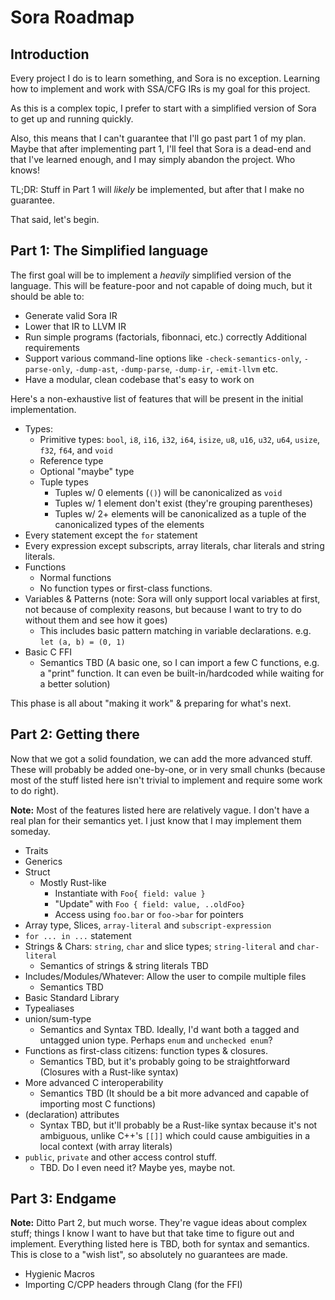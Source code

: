 # Sora Roadmap

## Introduction

Every project I do is to learn something, and Sora is no exception. Learning how to implement and work with SSA/CFG IRs is my goal for this project.

As this is a complex topic, I prefer to start with a simplified version of Sora to get up and running quickly.

Also, this means that I can't guarantee that I'll go past part 1 of my plan. Maybe that after implementing part 1, I'll feel that Sora is a dead-end and that I've learned enough, and I may simply abandon the project. Who knows!

TL;DR: Stuff in Part 1 will *likely* be implemented, but after that I make no guarantee.

That said, let's begin.

## Part 1: The Simplified language

The first goal will be to implement a *heavily* simplified version of the language. This will be feature-poor and not capable of doing much, but it should be able to:
- Generate valid Sora IR
- Lower that IR to LLVM IR
- Run simple programs (factorials, fibonnaci, etc.) correctly
Additional requirements
- Support various command-line options like `-check-semantics-only`, `-parse-only`, `-dump-ast`, `-dump-parse`, `-dump-ir`, `-emit-llvm` etc.
- Have a modular, clean codebase that's easy to work on

Here's a non-exhaustive list of features that will be present in the initial implementation.
- Types:
  - Primitive types: `bool`, `i8`, `i16`, `i32`, `i64`, `isize`, `u8`, `u16`, `u32`, `u64`, `usize`, `f32`, `f64`, and `void`
  - Reference type
  - Optional "maybe" type
  - Tuple types
    - Tuples w/ 0 elements (`()`) will be canonicalized as `void`
    - Tuples w/ 1 element don't exist (they're grouping parentheses)
    - Tuples w/ 2+ elements will be canonicalized as a tuple of the canonicalized types of the elements
- Every statement except the `for` statement 
- Every expression except subscripts, array literals, char literals and string literals.
- Functions
  - Normal functions
  - No function types or first-class functions.
- Variables & Patterns (note: Sora will only support local variables at first, not because of complexity reasons, but because I want to try to do without them and see how it goes)
  - This includes basic pattern matching in variable declarations. e.g. `let (a, b) = (0, 1)`
- Basic C FFI
  - Semantics TBD (A basic one, so I can import a few C functions, e.g. a "print" function. It can even be built-in/hardcoded while waiting for a better solution)

This phase is all about "making it work" & preparing for what's next.

## Part 2: Getting there

Now that we got a solid foundation, we can add the more advanced stuff. These will probably be added one-by-one, or in very small chunks (because most of the stuff listed here isn't trivial to implement and require some work to do right).

**Note:** Most of the features listed here are relatively vague. I don't have a real plan for their semantics yet. I just know that I may implement them someday.

- Traits
- Generics
- Struct
  - Mostly Rust-like
    - Instantiate with `Foo{ field: value }`
    - "Update" with `Foo { field: value, ..oldFoo}`
    - Access using `foo.bar` or `foo->bar` for pointers
- Array type, Slices, `array-literal` and `subscript-expression`
- `for ... in ...` statement
- Strings & Chars: `string`, `char` and slice types; `string-literal` and `char-literal`
  - Semantics of strings & string literals TBD
- Includes/Modules/Whatever: Allow the user to compile multiple files
  - Semantics TBD
- Basic Standard Library
- Typealiases
- union/sum-type
  - Semantics and Syntax TBD. Ideally, I'd want both a tagged and untagged union type. Perhaps `enum` and `unchecked enum`?
- Functions as first-class citizens: function types & closures.
  - Semantics TBD, but it's probably going to be straightforward (Closures with a Rust-like syntax)
- More advanced C interoperability
  - Semantics TBD (It should be a bit more advanced and capable of importing most C functions)
- (declaration) attributes
  - Syntax TBD, but it'll probably be a Rust-like syntax because it's not ambiguous, unlike C++'s `[[]]` which could cause ambiguities in a local context (with array literals)
- `public`, `private` and other access control stuff.
  - TBD. Do I even need it? Maybe yes, maybe not.

## Part 3: Endgame

**Note:** Ditto Part 2, but much worse. They're vague ideas about complex stuff; things I know I want to have but that take time to figure out and implement. Everything listed here is TBD, both for syntax and semantics. This is close to a "wish list", so absolutely no guarantees are made.

- Hygienic Macros
- Importing C/CPP headers through Clang (for the FFI)


